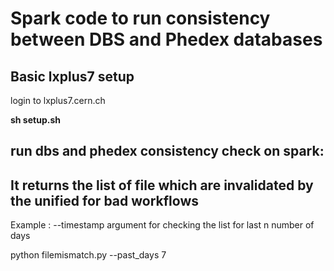 
# Spark code to run consistency between DBS and Phedex databases



## Basic lxplus7 setup


login to lxplus7.cern.ch


**sh setup.sh**



## run dbs and phedex consistency check on spark:



## It returns the list of file which are invalidated by the unified for bad workflows
Example : 
--timestamp argument for checking the list for last n number of days   

python filemismatch.py --past_days 7
